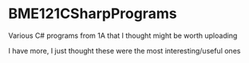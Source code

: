 # BME121CSharpPrograms
Various C# programs from 1A that I thought might be worth uploading

I have more, I just thought these were the most interesting/useful ones
